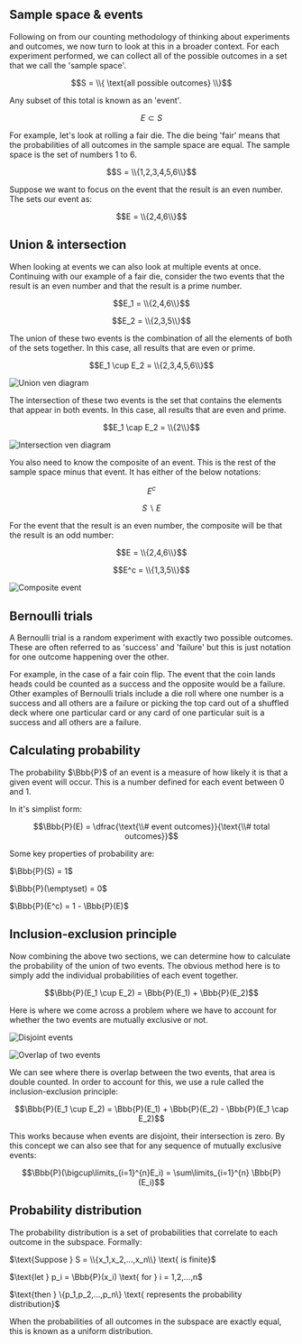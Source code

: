 ## Sample space & events

Following on from our counting methodology of thinking about experiments and outcomes, we now turn to look at this in a broader context. For each experiment performed, we can collect all of the possible outcomes in a set that we call the 'sample space'.

$$S = \\{ \text{all possible outcomes} \\}$$

Any subset of this total is known as an 'event'.

$$E \subset S$$

For example, let's look at rolling a fair die. The die being 'fair' means that the probabilities of all outcomes in the sample space are equal. The sample space is the set of numbers 1 to 6.

$$S = \\{1,2,3,4,5,6\\}$$

Suppose we want to focus on the event that the result is an even number. The sets our event as:

$$E = \\{2,4,6\\}$$

## Union & intersection

When looking at events we can also look at multiple events at once. Continuing with our example of a fair die, consider the two events that the result is an even number and that the result is a prime number.

$$E_1 = \\{2,4,6\\}$$

$$E_2 = \\{2,3,5\\}$$

The union of these two events is the combination of all the elements of both of the sets together. In this case, all results that are even or prime.

$$E_1 \cup E_2 = \\{2,3,4,5,6\\}$$

![Union ven diagram](/img/union-ven.svg)

The intersection of these two events is the set that contains the elements that appear in both events. In this case, all results that are even and prime.

$$E_1 \cap E_2 = \\{2\\}$$

![Intersection ven diagram](/img/intersection-ven.svg)

You also need to know the composite of an event. This is the rest of the sample space minus that event. It has either of the below notations:

$$E^c$$

$$S \backslash E$$

For the event that the result is an even number, the composite will be that the result is an odd number:

$$E = \\{2,4,6\\}$$

$$E^c = \\{1,3,5\\}$$

![Composite event](/img/composite-event.svg)

## Bernoulli trials

A Bernoulli trial is a random experiment with exactly two possible outcomes. These are often referred to as 'success' and 'failure' but this is just notation for one outcome happening over the other.

For example, in the case of a fair coin flip. The event that the coin lands heads could be counted as a success and the opposite would be a failure. Other examples of Bernoulli trials include a die roll where one number is a success and all others are a failure or picking the top card out of a shuffled deck where one particular card or any card of one particular suit is a success and all others are a failure.

## Calculating probability

The probability $\Bbb{P}$ of an event is a measure of how likely it is that a given event will occur. This is a number defined for each event between 0 and 1.

In it's simplist form:

$$\Bbb{P}(E) = \dfrac{\text{\\# event outcomes}}{\text{\\# total outcomes}}$$

<!-- We will also see that for any sequence of mutually exclusive events:

$$\Bbb{P}(\bigcup\limits_{i=1}^{\infty}E_i) = \sum\limits_{i=1}^{\infty} \Bbb{P}(E_i)$$ -->

Some key properties of probability are:

$\Bbb{P}(S) = 1$

$\Bbb{P}(\emptyset) = 0$

$\Bbb{P}(E^c) = 1 - \Bbb{P}(E)$

## Inclusion-exclusion principle

Now combining the above two sections, we can determine how to calculate the probability of the union of two events. The obvious method here is to simply add the individual probabilities of each event together.

$$\Bbb{P}(E_1 \cup E_2) = \Bbb{P}(E_1) + \Bbb{P}(E_2)$$

Here is where we come across a problem where we have to account for whether the two events are mutually exclusive or not.

![Disjoint events](/img/disjoint-events.svg)

![Overlap of two events](/img/overlap-two-events.svg)

We can see where there is overlap between the two events, that area is double counted. In order to account for this, we use a rule called the inclusion-exclusion principle:

$$\Bbb{P}(E_1 \cup E_2) = \Bbb{P}(E_1) + \Bbb{P}(E_2) - \Bbb{P}(E_1 \cap E_2)$$

This works because when events are disjoint, their intersection is zero. By this concept we can also see that for any sequence of mutually exclusive events:

$$\Bbb{P}(\bigcup\limits_{i=1}^{n}E_i) = \sum\limits_{i=1}^{n} \Bbb{P}(E_i)$$

## Probability distribution

The probability distribution is a set of probabilities that correlate to each outcome in the subspace. Formally:

$\text{Suppose } S = \\{x_1,x_2,...,x_n\\} \text{ is finite}$

$\text{let } p_i = \Bbb{P}(x_i) \text{ for } i = 1,2,...,n$

\$\text{then } \\{p_1,p_2,...,p_n\\} \text{ represents the probability distribution}\$

<!-- This can then be graphed: -->

When the probabilities of all outcomes in the subspace are exactly equal, this is known as a uniform distribution.
